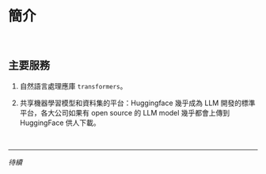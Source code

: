 # 簡介

<br>

## 主要服務

1. 自然語言處理應庫 `transformers`。

2. 共享機器學習模型和資料集的平台：Huggingface 幾乎成為 LLM 開發的標準平台，各大公司如果有 open source 的 LLM model 幾乎都會上傳到 HuggingFace 供人下載。

<br>

___

_待續_